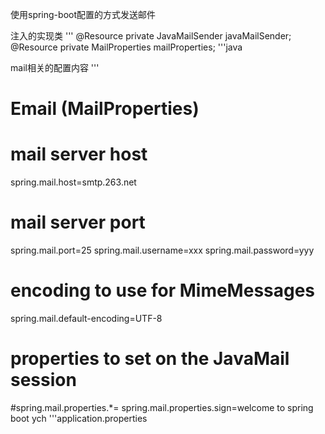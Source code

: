 使用spring-boot配置的方式发送邮件

注入的实现类
'''
@Resource
private JavaMailSender javaMailSender;
@Resource
private MailProperties mailProperties;
'''java

mail相关的配置内容
'''
# Email (MailProperties)
# mail server host
spring.mail.host=smtp.263.net
# mail server port
spring.mail.port=25
spring.mail.username=xxx
spring.mail.password=yyy
# encoding to use for MimeMessages
spring.mail.default-encoding=UTF-8
# properties to set on the JavaMail session
#spring.mail.properties.*=
spring.mail.properties.sign=welcome to spring boot ych
'''application.properties
